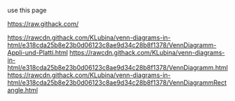 use this page

https://raw.githack.com/

https://rawcdn.githack.com/KLubina/venn-diagrams-in-html/e318cda25b8e23b0d06123c8ae9d34c28b8f1378/VennDiagramm-Appli-und-Platti.html
https://rawcdn.githack.com/KLubina/venn-diagrams-in-html/e318cda25b8e23b0d06123c8ae9d34c28b8f1378/VennDiagramm.html
https://rawcdn.githack.com/KLubina/venn-diagrams-in-html/e318cda25b8e23b0d06123c8ae9d34c28b8f1378/VennDiagrammRectangle.html

